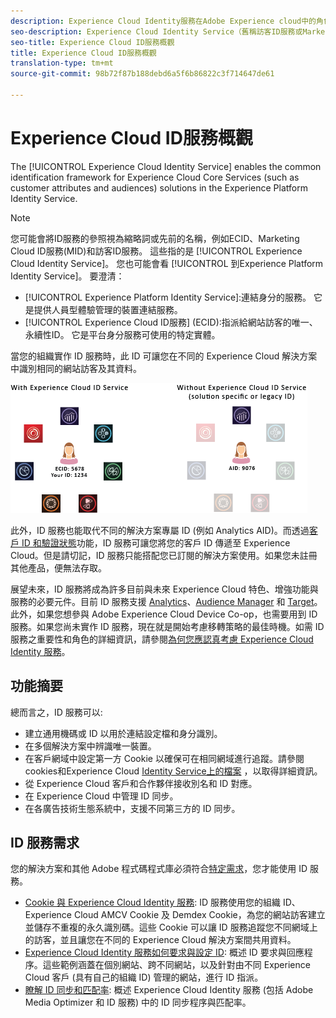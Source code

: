 ```yaml
---
description: Experience Cloud Identity服務在Adobe Experience cloud中的角色。
seo-description: Experience Cloud Identity Service（舊稱訪客ID服務或Marketing Cloud ID服務）可啟用Experience cloud服務的通用識別架構，例如客戶屬性和觀眾。
seo-title: Experience Cloud ID服務概觀
title: Experience Cloud ID服務概觀
translation-type: tm+mt
source-git-commit: 98b72f87b188debd6a5f6b86822c3f714647de61

---
```



# Experience Cloud ID服務概觀

The [!UICONTROL Experience Cloud Identity Service] enables the common identification framework for Experience Cloud Core Services (such as customer attributes and audiences) solutions in the Experience Platform Identity Service.

>[!NOTE]
>
> 您可能會將ID服務的參照視為縮略詞或先前的名稱，例如ECID、Marketing Cloud ID服務(MID)和訪客ID服務。 這些指的是 [!UICONTROL Experience Cloud Identity Service]。 您也可能會看 [!UICONTROL 到Experience Platform Identity Service]。 要澄清：

* [!UICONTROL Experience Platform Identity Service]:連結身分的服務。 它是提供人員型體驗管理的裝置連結服務。
* [!UICONTROL Experience Cloud ID服務] (ECID):指派給網站訪客的唯一、永續性ID。 它是平台身分服務可使用的特定實體。

當您的組織實作 ID 服務時，此 ID 可讓您在不同的 Experience Cloud 解決方案中識別相同的網站訪客及其資料。

![](assets/ecid-new.png)

此外，ID 服務也能取代不同的解決方案專屬 ID (例如 Analytics AID)。而透過[客戶 ID 和驗證狀態](/help/reference/authenticated-state.md)功能，ID 服務可讓您將您的客戶 ID 傳遞至 Experience Cloud。但是請切記，ID 服務只能搭配您已訂閱的解決方案使用。如果您未註冊其他產品，便無法存取。

展望未來，ID 服務將成為許多目前與未來 Experience Cloud 特色、增強功能與服務的必要元件。目前 ID 服務支援 [Analytics](http://www.adobe.com/marketing-cloud/web-analytics.html)、[Audience Manager](http://www.adobe.com/marketing-cloud/data-management-platform.html) 和 [Target](http://www.adobe.com/marketing-cloud/testing-targeting.html)。此外，如果您想參與 Adobe Experience Cloud Device Co-op，也需要用到 ID 服務。如果您尚未實作 ID 服務，現在就是開始考慮移轉策略的最佳時機。如需 ID 服務之重要性和角色的詳細資訊，請參閱[為何您應認真考慮 Experience Cloud Identity 服務](http://blogs.adobe.com/digitalmarketing/analytics/why-new-adobe-marketing-cloud-id-service-should-be-on-your-radar/)。

## 功能摘要

總而言之，ID 服務可以:

* 建立通用機碼或 ID 以用於連結設定檔和身分識別。
* 在多個解決方案中辨識唯一裝置。
* 在客戶網域中設定第一方 Cookie 以確保可在相同網域進行追蹤。請參閱 cookies和Experience Cloud [Identity Service上的檔案](https://docs.adobe.com/content/help/en/id-service/using/intro/cookies.html) ，以取得詳細資訊。
* 從 Experience Cloud 客戶和合作夥伴接收別名和 ID 對應。
* 在 Experience Cloud 中管理 ID 同步。
* 在各廣告技術生態系統中，支援不同第三方的 ID 同步。

## ID 服務需求

您的解決方案和其他 Adobe 程式碼程式庫必須符合[特定需求](/help/reference/requirements.md)，您才能使用 ID 服務。

* [Cookie 與 Experience Cloud Identity 服務](cookies.md): ID 服務使用您的組織 ID、Experience Cloud AMCV Cookie 及 Demdex Cookie，為您的網站訪客建立並儲存不重複的永久識別碼。這些 Cookie 可以讓 ID 服務追蹤您不同網域上的訪客，並且讓您在不同的 Experience Cloud 解決方案間共用資料。
* [Experience Cloud Identity 服務如何要求與設定 ID](id-request.md): 概述 ID 要求與回應程序。這些範例涵蓋在個別網站、跨不同網站，以及針對由不同 Experience Cloud 客戶 (具有自己的組織 ID) 管理的網站，進行 ID 指派。
* [瞭解 ID 同步和匹配率](match-rates.md): 概述 Experience Cloud Identity 服務 (包括 Adobe Media Optimizer 和 ID 服務) 中的 ID 同步程序與匹配率。
